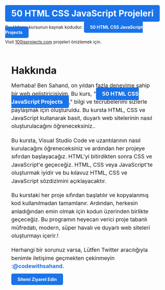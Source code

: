 # <a href="https://sahandghavidel.com" style="background-color: #1a73e8; color: white; font-weight: bold; padding: 10px 20px; border-radius: 5px; text-decoration: none;">50 HTML CSS JavaScript Projeleri</a>

Bu, Udemy kursunun kaynak kodudur: <a href="https://sahandghavidel.com" style="background-color: #1a73e8; color: white; font-weight: bold; padding: 10px 20px; border-radius: 5px; text-decoration: none;">50 HTML CSS JavaScript Projects</a>
<div>
  Visit <a href="https://100jsprojects.com">100jsprojects.com</a> projeleri önizlemek için.

  </div>
<div style="max-width: 600px; margin: 0 auto; padding: 20px;">
  <h1 style="font-size: 2rem; font-weight: bold; margin-bottom: 10px;">Hakkında</h1>
  <p style="font-size: 1.1rem; line-height: 1.5; margin-bottom: 20px;">Merhaba! Ben Sahand, on yıldan fazla deneyime sahip bir web geliştiricisiyim. Bu kurs, "<a href="https://sahandghavidel.com" style="background-color: #1a73e8; color: white; font-weight: bold; padding: 10px 20px; border-radius: 5px; text-decoration: none;">50 HTML CSS JavaScript Projects</a>," bilgi ve tecrübelerimi sizlerle paylaşmak için oluşturuldu. Bu kursta HTML, CSS ve JavaScript kullanarak basit, duyarlı web sitelerinin nasıl oluşturulacağını öğreneceksiniz..</p>
  <p style="font-size: 1.1rem; line-height: 1.5; margin-bottom: 20px;">Bu kursta, Visual Studio Code ve uzantılarının nasıl kurulacağını öğreneceksiniz ve ardından her projeye sıfırdan başlayacağız. HTML'yi bitirdikten sonra CSS ve JavaScript'e geçeceğiz. HTML, CSS veya JavaScript'te oluşturmak iyidir ve bu kılavuz HTML, CSS ve JavaScript sözdizimini açıklayacaktır.</p>
  <p style="font-size: 1.1rem; line-height: 1.5; margin-bottom: 20px;">Bu kurstaki her proje sıfırdan başlatılır ve kopyalanmış kod kullanılmadan tamamlanır. Ardından, herkesin anladığından emin olmak için kodun üzerinden birlikte geçeceğiz. Bu programın heyecan verici proje tabanlı müfredatı, modern, süper havalı ve duyarlı web siteleri oluşturmayı içerir.!</p>
  <p style="font-size: 1.1rem; line-height: 1.5; margin-bottom: 20px;">Herhangi bir sorunuz varsa, Lütfen Twitter aracılığıyla benimle iletişime geçmekten çekinmeyin :<a href="https://twitter.com/codewithsahand" style="color: #1a73e8; text-decoration: none; font-weight: bold;" target="_blank">@codewithsahand</a>.</p>
  <a href="https://sahandghavidel.com" style="background-color: #1a73e8; color: white; font-weight: bold; padding: 10px 20px; border-radius: 5px; text-decoration: none;">Sitemi Ziyaret Edin</a>
</div>

